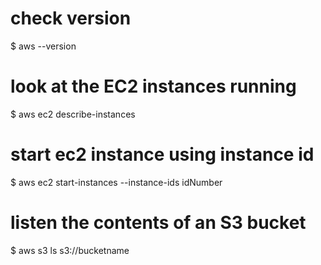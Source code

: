 # check version
$ aws --version

# look at the EC2 instances running
$ aws ec2 describe-instances

# start ec2 instance using instance id
$ aws ec2 start-instances --instance-ids idNumber

# listen the contents of an S3 bucket
$ aws s3 ls s3://bucketname